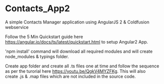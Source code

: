 # Contacts_App2
A simple Contacts Manager application using AngularJS 2 &amp; Coldfusion webservice

Follow the 5 Min Quickstart guide here https://angular.io/docs/ts/latest/quickstart.html to setup Angular2 App.

'npm install' command will download all required modules and will create node_modules & typings folder.

Create app folder and create all .ts files one at time and follow the sequence as per the turorial here https://youtu.be/QgkV4MYZFKg. This will also create .js & .map files which are not included in the source code.
